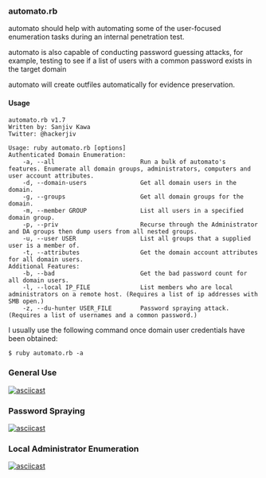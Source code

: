 ### automato.rb

automato should help with automating some of the user-focused enumeration tasks during an internal penetration test.

automato is also capable of conducting password guessing attacks, for example, testing to see if a list of users with a common password exists in the target domain

automato will create outfiles automatically for evidence preservation.

#### Usage
~~~
automato.rb v1.7
Written by: Sanjiv Kawa
Twitter: @hackerjiv

Usage: ruby automato.rb [options]
Authenticated Domain Enumeration:
    -a, --all                        Run a bulk of automato's features. Enumerate all domain groups, administrators, computers and user account attributes.
    -d, --domain-users               Get all domain users in the domain.
    -g, --groups                     Get all domain groups for the domain.
    -m, --member GROUP               List all users in a specified domain group.
    -p, --priv                       Recurse through the Administrator and DA groups then dump users from all nested groups.
    -u, --user USER                  List all groups that a supplied user is a member of.
    -t, --attributes                 Get the domain account attributes for all domain users.
Additional Features:
    -b, --bad                        Get the bad password count for all domain users.
    -l, --local IP_FILE              List members who are local administrators on a remote host. (Requires a list of ip addresses with SMB open.)
    -z, --du-hunter USER_FILE        Password spraying attack. (Requires a list of usernames and a common password.)
~~~

I usually use the following command once domain user credentials have been obtained:
~~~
$ ruby automato.rb -a
~~~

### General Use
[![asciicast](https://asciinema.org/a/r2Ir01oNhMkp0mii8WbMcFxBQ.png)](https://asciinema.org/a/r2Ir01oNhMkp0mii8WbMcFxBQ)

### Password Spraying
[![asciicast](https://asciinema.org/a/sVWZ2fVUlfGPV2qmu9Q0WTVcM.png)](https://asciinema.org/a/sVWZ2fVUlfGPV2qmu9Q0WTVcM)

### Local Administrator Enumeration
[![asciicast](https://asciinema.org/a/Pxr9MjFpvc5Zg83p72iVxnCFJ.png)](https://asciinema.org/a/Pxr9MjFpvc5Zg83p72iVxnCFJ)

